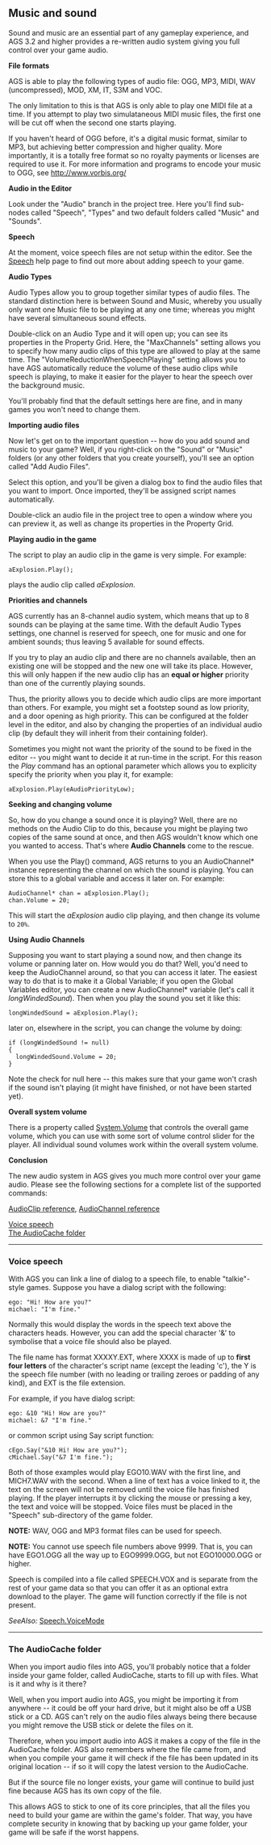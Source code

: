 Music and sound
---------------

Sound and music are an essential part of any gameplay experience, and
AGS 3.2 and higher provides a re-written audio system giving you full
control over your game audio.

**File formats**

AGS is able to play the following types of audio file: OGG, MP3, MIDI,
WAV (uncompressed), MOD, XM, IT, S3M and VOC.

The only limitation to this is that AGS is only able to play one MIDI
file at a time. If you attempt to play two simulataneous MIDI music
files, the first one will be cut off when the second one starts playing.

If you haven't heard of OGG before, it's a digital music format, similar
to MP3, but achieving better compression and higher quality. More
importantly, it is a totally free format so no royalty payments or
licenses are required to use it. For more information and programs to
encode your music to OGG, see http://www.vorbis.org/

**Audio in the Editor**

Look under the "Audio" branch in the project tree. Here you'll find
sub-nodes called "Speech", "Types" and two default folders called
"Music" and "Sounds".

**Speech**

At the moment, voice speech files are not setup within the editor. See
the [Speech](MusAndSound#VoiceSpeech) help page to find out more about
adding speech to your game.

**Audio Types**

Audio Types allow you to group together similar types of audio files.
The standard distinction here is between Sound and Music, whereby you
usually only want one Music file to be playing at any one time; whereas
you might have several simultaneous sound effects.

Double-click on an Audio Type and it will open up; you can see its
properties in the Property Grid. Here, the "MaxChannels" setting allows
you to specify how many audio clips of this type are allowed to play at
the same time. The "VolumeReductionWhenSpeechPlaying" setting allows you
to have AGS automatically reduce the volume of these audio clips while
speech is playing, to make it easier for the player to hear the speech
over the background music.

You'll probably find that the default settings here are fine, and in
many games you won't need to change them.

**Importing audio files**

Now let's get on to the important question -- how do you add sound and
music to your game? Well, if you right-click on the "Sound" or "Music"
folders (or any other folders that you create yourself), you'll see an
option called "Add Audio Files".

Select this option, and you'll be given a dialog box to find the audio
files that you want to import. Once imported, they'll be assigned script
names automatically.

Double-click an audio file in the project tree to open a window where
you can preview it, as well as change its properties in the Property
Grid.

**Playing audio in the game**

The script to play an audio clip in the game is very simple. For
example:

    aExplosion.Play();

plays the audio clip called *aExplosion*.

**Priorities and channels**

AGS currently has an 8-channel audio system, which means that up to 8
sounds can be playing at the same time. With the default Audio Types
settings, one channel is reserved for speech, one for music and one for
ambient sounds; thus leaving 5 available for sound effects.

If you try to play an audio clip and there are no channels available,
then an existing one will be stopped and the new one will take its
place. However, this will only happen if the new audio clip has an
**equal or higher** priority than one of the currently playing sounds.

Thus, the priority allows you to decide which audio clips are more
important than others. For example, you might set a footstep sound as
low priority, and a door opening as high priority. This can be
configured at the folder level in the editor, and also by changing the
properties of an individual audio clip (by default they will inherit
from their containing folder).

Sometimes you might not want the priority of the sound to be fixed in
the editor -- you might want to decide it at run-time in the script. For
this reason the *Play* command has an optional parameter which allows
you to explicity specify the priority when you play it, for example:

    aExplosion.Play(eAudioPriorityLow);

**Seeking and changing volume**

So, how do you change a sound once it is playing? Well, there are no
methods on the Audio Clip to do this, because you might be playing two
copies of the same sound at once, and then AGS wouldn't know which one
you wanted to access. That's where **Audio Channels** come to the
rescue.

When you use the Play() command, AGS returns to you an AudioChannel\*
instance representing the channel on which the sound is playing. You can
store this to a global variable and access it later on. For example:

    AudioChannel* chan = aExplosion.Play();
    chan.Volume = 20;

This will start the *aExplosion* audio clip playing, and then change its
volume to `20%`.

**Using Audio Channels**

Supposing you want to start playing a sound now, and then change its
volume or panning later on. How would you do that? Well, you'd need to
keep the AudioChannel around, so that you can access it later. The
easiest way to do that is to make it a Global Variable; if you open the
Global Variables editor, you can create a new AudioChannel\* variable
(let's call it *longWindedSound*). Then when you play the sound you set
it like this:

`longWindedSound = aExplosion.Play();`

later on, elsewhere in the script, you can change the volume by doing:

    if (longWindedSound != null)
    {
      longWindedSound.Volume = 20;
    }

Note the check for null here -- this makes sure that your game won't
crash if the sound isn't playing (it might have finished, or not have
been started yet).

**Overall system volume**

There is a property called [System.Volume](topic72#System.Volume) that
controls the overall game volume, which you can use with some sort of
volume control slider for the player. All individual sound volumes work
within the overall system volume.

**Conclusion**

The new audio system in AGS gives you much more control over your game
audio. Please see the following sections for a complete list of the
supported commands:

[AudioClip reference](AudioClip#AudioClipCommands), [AudioChannel
reference](AudioChannel#AudioChannelCommands)

[Voice speech](#VoiceSpeech)\
[The AudioCache folder](#AudioCache)

---

### Voice speech

With AGS you can link a line of dialog to a speech file, to enable
"talkie"- style games. Suppose you have a dialog script with the
following:

    ego: "Hi! How are you?"
    michael: "I'm fine."

Normally this would display the words in the speech text above the
characters heads. However, you can add the special character '&' to
symbolise that a voice file should also be played.

The file name has format XXXXY.EXT, where XXXX is made of up to **first
four letters** of the character's script name (except the leading 'c'),
the Y is the speech file number (with no leading or trailing zeroes or
padding of any kind), and EXT is the file extension.

For example, if you have dialog script:

    ego: &10 "Hi! How are you?"
    michael: &7 "I'm fine."

or common script using Say script function:

    cEgo.Say("&10 Hi! How are you?");
    cMichael.Say("&7 I'm fine.");

Both of those examples would play EGO10.WAV with the first line, and
MICH7.WAV with the second. When a line of text has a voice linked to it,
the text on the screen will not be removed until the voice file has
finished playing. If the player interrupts it by clicking the mouse or
pressing a key, the text and voice will be stopped. Voice files must be
placed in the "Speech" sub-directory of the game folder.

**NOTE:** WAV, OGG and MP3 format files can be used for speech.

**NOTE:** You cannot use speech file numbers above 9999. That is, you
can have EGO1.OGG all the way up to EGO9999.OGG, but not EGO10000.OGG or
higher.

Speech is compiled into a file called SPEECH.VOX and is separate from
the rest of your game data so that you can offer it as an optional extra
download to the player. The game will function correctly if the file is
not present.

*SeeAlso:* [Speech.VoiceMode](Speech#VoiceMode)

---

### The AudioCache folder

When you import audio files into AGS, you'll probably notice that a
folder inside your game folder, called AudioCache, starts to fill up
with files. What is it and why is it there?

Well, when you import audio into AGS, you might be importing it from
anywhere -- it could be off your hard drive, but it might also be off a
USB stick or a CD. AGS can't rely on the audio files always being there
because you might remove the USB stick or delete the files on it.

Therefore, when you import audio into AGS it makes a copy of the file in
the AudioCache folder. AGS also remembers where the file came from, and
when you compile your game it will check if the file has been updated in
its original location -- if so it will copy the latest version to the
AudioCache.

But if the source file no longer exists, your game will continue to
build just fine because AGS has its own copy of the file.

This allows AGS to stick to one of its core principles, that all the
files you need to build your game are within the game's folder. That
way, you have complete security in knowing that by backing up your game
folder, your game will be safe if the worst happens.
